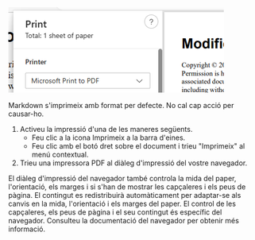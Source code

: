 ![](./print-pdf.png)

Markdown s'imprimeix amb format per defecte. No cal cap acció per causar-ho. 

1. Activeu la impressió d'una de les maneres següents.
	- Feu clic a la icona Imprimeix a la barra d'eines.
	- Feu clic amb el botó dret sobre el document i trieu "Imprimeix" al menú contextual.
2. Trieu una impressora PDF al diàleg d'impressió del vostre navegador. 

El diàleg d'impressió del navegador també controla la mida del paper, l'orientació, els marges i si s'han de mostrar les capçaleres i els peus de pàgina. El contingut es redistribuirà automàticament per adaptar-se als canvis en la mida, l'orientació i els marges del paper. El control de les capçaleres, els peus de pàgina i el seu contingut és específic del navegador. Consulteu la documentació del navegador per obtenir més informació.